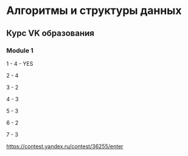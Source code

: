 # Алгоритмы и структуры данных

## Курс VK образования

### Module 1

1 - 4 - YES

2 - 4

3 - 2

4 - 3

5 - 3 

6 - 2

7 - 3

https://contest.yandex.ru/contest/36255/enter